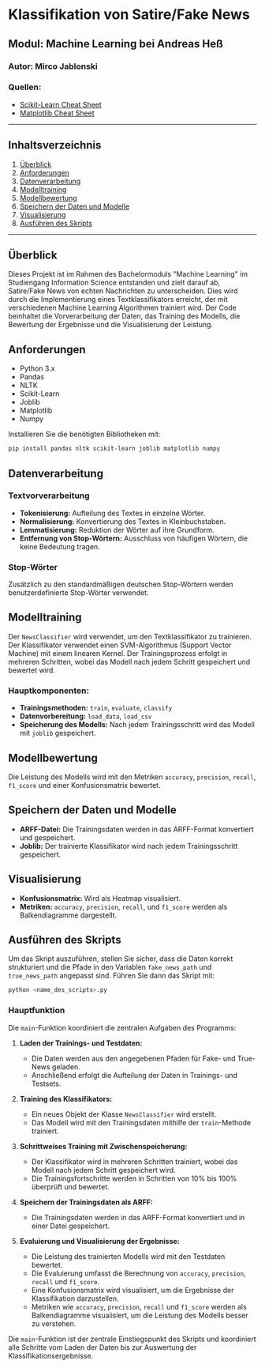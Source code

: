 # Klassifikation von Satire/Fake News

## Modul: Machine Learning bei Andreas Heß

### Autor: Mirco Jablonski

### Quellen:
- [Scikit-Learn Cheat Sheet](https://www.datacamp.com/cheat-sheet/scikit-learn-cheat-sheet-python-machine-learning)
- [Matplotlib Cheat Sheet](https://www.datacamp.com/cheat-sheet/matplotlib-cheat-sheet-plotting-in-python)

---

## Inhaltsverzeichnis
1. [Überblick](#überblick)
2. [Anforderungen](#anforderungen)
3. [Datenverarbeitung](#datenverarbeitung)
4. [Modelltraining](#modelltraining)
5. [Modellbewertung](#modellbewertung)
6. [Speichern der Daten und Modelle](#speichern-der-daten-und-modelle)
7. [Visualisierung](#visualisierung)
8. [Ausführen des Skripts](#ausführen-des-skripts)

---

## Überblick
Dieses Projekt ist im Rahmen des Bachelormoduls "Machine Learning" im Studiengang Information Science entstanden und zielt darauf ab, Satire/Fake News von echten Nachrichten zu unterscheiden. Dies wird durch die Implementierung eines Textklassifikators erreicht, der mit verschiedenen Machine Learning Algorithmen trainiert wird. Der Code beinhaltet die Vorverarbeitung der Daten, das Training des Modells, die Bewertung der Ergebnisse und die Visualisierung der Leistung.

## Anforderungen
- Python 3.x
- Pandas
- NLTK
- Scikit-Learn
- Joblib
- Matplotlib
- Numpy

Installieren Sie die benötigten Bibliotheken mit:
```bash
pip install pandas nltk scikit-learn joblib matplotlib numpy
```
## Datenverarbeitung

### Textvorverarbeitung
- **Tokenisierung:** Aufteilung des Textes in einzelne Wörter.
- **Normalisierung:** Konvertierung des Textes in Kleinbuchstaben.
- **Lemmatisierung:** Reduktion der Wörter auf ihre Grundform.
- **Entfernung von Stop-Wörtern:** Ausschluss von häufigen Wörtern, die keine Bedeutung tragen.

### Stop-Wörter
Zusätzlich zu den standardmäßigen deutschen Stop-Wörtern werden benutzerdefinierte Stop-Wörter verwendet.

## Modelltraining
Der `NewsClassifier` wird verwendet, um den Textklassifikator zu trainieren. Der Klassifikator verwendet einen SVM-Algorithmus (Support Vector Machine) mit einem linearen Kernel. Der Trainingsprozess erfolgt in mehreren Schritten, wobei das Modell nach jedem Schritt gespeichert und bewertet wird.

### Hauptkomponenten:
- **Trainingsmethoden:** `train`, `evaluate`, `classify`
- **Datenvorbereitung:** `load_data`, `load_csv`
- **Speicherung des Modells:** Nach jedem Trainingsschritt wird das Modell mit `joblib` gespeichert.

## Modellbewertung
Die Leistung des Modells wird mit den Metriken `accuracy`, `precision`, `recall`, `f1_score` und einer Konfusionsmatrix bewertet.

## Speichern der Daten und Modelle
- **ARFF-Datei:** Die Trainingsdaten werden in das ARFF-Format konvertiert und gespeichert.
- **Joblib:** Der trainierte Klassifikator wird nach jedem Trainingsschritt gespeichert.

## Visualisierung
- **Konfusionsmatrix:** Wird als Heatmap visualisiert.
- **Metriken:** `accuracy`, `precision`, `recall`, und `f1_score` werden als Balkendiagramme dargestellt.

## Ausführen des Skripts
Um das Skript auszuführen, stellen Sie sicher, dass die Daten korrekt strukturiert und die Pfade in den Variablen `fake_news_path` und `true_news_path` angepasst sind. Führen Sie dann das Skript mit:

```bash
python <name_des_scripts>.py
```

### Hauptfunktion

Die `main`-Funktion koordiniert die zentralen Aufgaben des Programms:

1. **Laden der Trainings- und Testdaten:**
   - Die Daten werden aus den angegebenen Pfaden für Fake- und True-News geladen.
   - Anschließend erfolgt die Aufteilung der Daten in Trainings- und Testsets.

2. **Training des Klassifikators:**
   - Ein neues Objekt der Klasse `NewsClassifier` wird erstellt.
   - Das Modell wird mit den Trainingsdaten mithilfe der `train`-Methode trainiert.

3. **Schrittweises Training mit Zwischenspeicherung:**
   - Der Klassifikator wird in mehreren Schritten trainiert, wobei das Modell nach jedem Schritt gespeichert wird.
   - Die Trainingsfortschritte werden in Schritten von 10% bis 100% überprüft und bewertet.

4. **Speichern der Trainingsdaten als ARFF:**
   - Die Trainingsdaten werden in das ARFF-Format konvertiert und in einer Datei gespeichert.

5. **Evaluierung und Visualisierung der Ergebnisse:**
   - Die Leistung des trainierten Modells wird mit den Testdaten bewertet.
   - Die Evaluierung umfasst die Berechnung von `accuracy`, `precision`, `recall` und `f1_score`.
   - Eine Konfusionsmatrix wird visualisiert, um die Ergebnisse der Klassifikation darzustellen.
   - Metriken wie `accuracy`, `precision`, `recall` und `f1_score` werden als Balkendiagramme visualisiert, um die Leistung des Modells besser zu verstehen.

Die `main`-Funktion ist der zentrale Einstiegspunkt des Skripts und koordiniert alle Schritte vom Laden der Daten bis zur Auswertung der Klassifikationsergebnisse.
